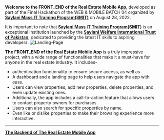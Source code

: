 **Welcome to the FRONT_END of the Real Estate Mobile App**, developed as part of the Final Hackathon of the WEB & MOBILE BATCH 04 organized by **[Saylani Mass IT Training Program(SMIT)](https://saylaniwelfare.com/en/services/education/technical-education/saylani-mass-it-training)** on August 28, 2022.

It is important to note that **[Saylani Mass IT Training Program(SMIT)](https://saylaniwelfare.com/en/services/education/technical-education/saylani-mass-it-training)** is an exceptional institution launched by the **[Saylani Welfare International Trust of Pakistan](https://saylaniwelfare.com/en)**, dedicated to providing the latest IT skills to aspiring developers.
![Landing-Page](https://drive.google.com/uc?export=view&id=1fe5C3IDUCKnAjIFxJzAXN1z3WP-QEGGN) <br />

**The FRONT_END of the Real Estate Mobile App** is a truly impressive project, with a wide range of functionalities that make it a must-have for anyone in the real estate industry. It includes-
* authentication functionality to ensure secure access, as well as 
* A dashboard and a landing page to help users navigate the app with ease. 
* Users can view properties, add new properties, delete properties, and even update existing ones. 
* Additionally, the app includes a call-to-action feature that allows users to contact property owners for purchases. 
* Users can also search for specific properties by name. 
* Even like or dislike properties to make their browsing experience more interactive.

<hr/>

**[The Backend of The Real Estate Mobile App](https://github.com/Ahmadjajja/-Hackathon_Backend_2022_Batch_04)** 

